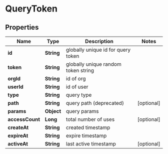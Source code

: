 

# QueryToken


## Properties

| Name | Type | Description | Notes |
|------------ | ------------- | ------------- | -------------|
|**id** | **String** | globally unique id for query token |  |
|**token** | **String** | globally unique random token string |  |
|**orgId** | **String** | id of org |  |
|**userId** | **String** | id of user |  |
|**type** | **String** | query type |  |
|**path** | **String** | query path (deprecated) |  [optional] |
|**params** | **Object** | query params |  |
|**accessCount** | **Long** | total number of uses |  [optional] |
|**createAt** | **String** | created timestamp |  |
|**expireAt** | **String** | expire timestamp |  |
|**activeAt** | **String** | last active timestamp |  [optional] |



